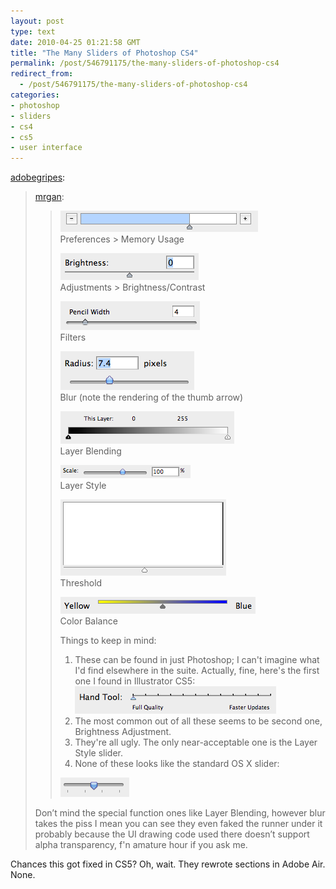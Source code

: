 ```yaml
---
layout: post
type: text
date: 2010-04-25 01:21:58 GMT
title: "The Many Sliders of Photoshop CS4"
permalink: /post/546791175/the-many-sliders-of-photoshop-cs4
redirect_from: 
  - /post/546791175/the-many-sliders-of-photoshop-cs4
categories:
- photoshop
- sliders
- cs4
- cs5
- user interface
---
```

<p><a href="http://adobegripes.tumblr.com/post/236090781/the-many-sliders-of-photoshop-cs4" class="tumblr_blog">adobegripes</a>:</p>

<blockquote><p><a href="http://mrgan.tumblr.com/post/235455865/the-many-sliders-of-photoshop-cs4">mrgan</a>:</p>

<blockquote>
<p><img src="assets/images/tumblr_kspsahPJYv1qz50x3.png"/><br/>Preferences &gt; Memory Usage</p>
<p><img src="assets/images/tumblr_kspsb2gNL71qz50x3.png"/><br/>Adjustments &gt; Brightness/Contrast</p>
<p><img src="assets/images/tumblr_kspsc0KPgp1qz50x3.png"/><br/>Filters</p>
<p><img src="assets/images/tumblr_kspsciBwGX1qz50x3.png"/><br/>Blur (note the rendering of the thumb arrow)</p>
<p><img src="assets/images/tumblr_kspsdtPkv31qz50x3.png"/><br/>Layer Blending</p>
<p><img src="assets/images/tumblr_kspsecXO4P1qz50x3.png"/><br/>Layer Style</p>
<p><img src="assets/images/tumblr_kspt5g45h01qz50x3.png"/><br/>Threshold</p>
<p><img src="assets/images/tumblr_kspta24mBT1qz50x3.png"/><br/>Color Balance</p>
<p>Things to keep in mind:</p>
<ol>
<li>These can be found in just Photoshop; I can't imagine what I'd find elsewhere in the suite. Actually, fine, here's the first one I found in Illustrator CS5:<br/><img src="assets/images/tumblr_ksptmv4jsV1qz50x3.png"/>
</li>
<li>The most common out of all these seems to be second one, Brightness Adjustment.</li>
<li>They're all ugly. The only near-acceptable one is the Layer Style slider. </li>
<li>None of these looks like the standard OS X slider:</li>
</ol>
<p><img src="assets/images/tumblr_kspssiqIWV1qz50x3.png"/></p>
</blockquote>



<p>Don&#8217;t mind the special function ones like Layer Blending, however blur takes the piss I mean you can see they even faked the runner under it probably because the UI drawing code used there doesn&#8217;t support alpha transparency, f'n amature hour if you ask me.</p></blockquote>

<p></p>

Chances this got fixed in CS5? Oh, wait. They rewrote sections in Adobe Air. None.